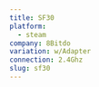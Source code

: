 ```yaml
---
title: SF30
platform:
  - steam
company: 8Bitdo
variation: w/Adapter
connection: 2.4Ghz
slug: sf30
---
```

